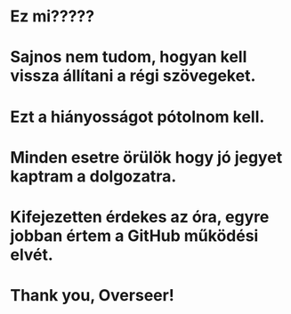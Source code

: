 # Ez mi?????
# Sajnos nem tudom, hogyan kell vissza állítani a régi szövegeket. 
# Ezt a hiányosságot pótolnom kell.
# Minden esetre örülök hogy jó jegyet kaptram a dolgozatra.
# Kifejezetten érdekes az óra, egyre jobban értem a GitHub működési elvét.
# Thank you, Overseer!
